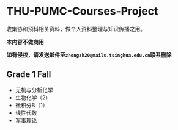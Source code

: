 # THU-PUMC-Courses-Project
收集协和预科相关资料，做个人资料整理与知识传播之用。

**本内容不做商用**

**如有侵权，请发送邮件至`zhongzh20@mails.tsinghua.edu.cn`联系删除**

## Grade 1 Fall
- 无机与分析化学
- 生物化学（2）
- 微积分B（1）
- 线性代数
- 军事理论
